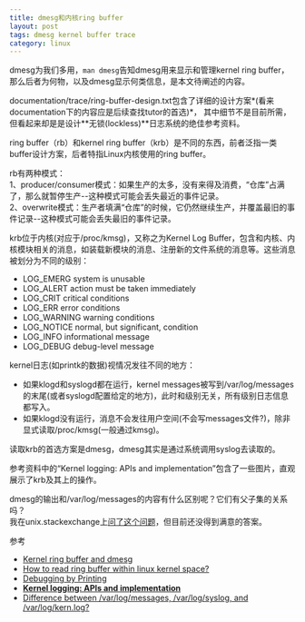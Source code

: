 ```yaml
---
title: dmesg和内核ring buffer
layout: post
tags: dmesg kernel buffer trace
category: linux
---
```


dmesg为我们多用，`man dmesg`告知dmesg用来显示和管理kernel ring buffer，那么后者为何物，以及dmesg显示何类信息，是本文待阐述的内容。

documentation/trace/ring-buffer-design.txt包含了详细的设计方案*(看来documentation下的内容应是后续查找tutor的首选)*，
其中细节不是目前所需，但看起来却是是设计**无锁(lockless)**日志系统的绝佳参考资料。

ring buffer（rb）和kernel ring buffer（krb）是不同的东西，前者泛指一类buffer设计方案，后者特指Linux内核使用的ring buffer。

rb有两种模式：  
1、producer/consumer模式：如果生产的太多，没有来得及消费，“仓库”占满了，那么就暂停生产--这种模式可能会丢失最近的事件记录。  
2、overwrite模式：生产者填满“仓库”的时候，它仍然继续生产，并覆盖最旧的事件记录--这种模式可能会丢失最旧的事件记录。

krb位于内核(对应于/proc/kmsg)，又称之为Kernel Log Buffer，包含和内核、内核模块相关的消息，如装载新模块的消息、注册新的文件系统的消息等。这些消息被划分为不同的级别：  
- LOG_EMERG system is unusable  
- LOG_ALERT action must be taken immediately  
- LOG_CRIT critical conditions  
- LOG_ERR error conditions  
- LOG_WARNING warning conditions  
- LOG_NOTICE normal, but significant, condition  
- LOG_INFO informational message  
- LOG_DEBUG debug-level message  

kernel日志(如printk的数据)视情况发往不同的地方：  
- 如果klogd和syslogd都在运行，kernel messages被写到/var/log/messages的末尾(或者syslogd配置给定的地方)，此时和级别无关，所有级别日志信息都写入。  
- 如果klogd没有运行，消息不会发往用户空间(不会写messages文件?)，除非显式读取/proc/kmsg(一般通过kmsg)。

读取krb的首选方案是dmesg，dmesg其实是通过系统调用syslog去读取的。

参考资料中的“Kernel logging: APIs and implementation”包含了一些图片，直观展示了krb及其上的操作。

dmesg的输出和/var/log/messages的内容有什么区别呢？它们有父子集的关系吗？  
我在unix.stackexchange上[问了这个问题](http://unix.stackexchange.com/questions/35851/whats-the-difference-of-dmesg-output-and-var-log-messages)，但目前还没得到满意的答案。

参考  
- [Kernel ring buffer and dmesg](http://www.web-manual.net/linux-3/the-kernel-ring-buffer-and-dmesg/)  
- [How to read ring buffer within linux kernel space?](http://stackoverflow.com/questions/9533708/how-to-read-ring-buffer-within-linux-kernel-space)  
- [Debugging by Printing](http://www.makelinux.net/ldd3/chp-4-sect-2)  
- [**Kernel logging: APIs and implementation**](http://www.ibm.com/developerworks/linux/library/l-kernel-logging-apis/index.html)  
- [Difference between /var/log/messages, /var/log/syslog, and /var/log/kern.log?](http://askubuntu.com/questions/26237/difference-between-var-log-messages-var-log-syslog-and-var-log-kern-log)  
